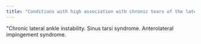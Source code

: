 ```yaml
---
title: "Conditions with high association with chronic tears of the lateral ankle ligaments"
---
```

&quot;Chronic lateral ankle instability. Sinus tarsi syndrome. Anterolateral impingement syndrome.

